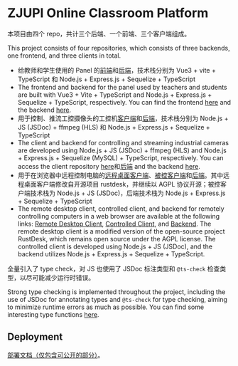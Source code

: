 # ZJUPI Online Classroom Platform

本项目由四个 repo，共计三个后端、一个前端、三个客户端组成。

This project consists of four repositories, which consists of three backends, one frontend, and three clients in total.

+ 给教师和学生使用的 Panel 的[前端](https://github.com/XieJiSS/zjupi-online-exp/tree/master/panel/panel-frontend)和[后端](https://github.com/XieJiSS/zjupi-online-exp/tree/master/panel)，技术栈分别为 Vue3 + vite + TypeScript 和 Node.js + Express.js + Sequelize + TypeScript
+ The frontend and backend for the panel used by teachers and students are built with Vue3 + Vite + TypeScript and Node.js + Express.js + Sequelize + TypeScript, respectively. You can find the frontend [here](https://github.com/XieJiSS/zjupi-online-exp/tree/master/panel/panel-frontend) and the backend [here](https://github.com/XieJiSS/zjupi-online-exp/tree/master/panel).
+ 用于控制、推流工控摄像头的工控机[客户端](https://github.com/XieJiSS/zjupi-camera-client)和[后端](https://github.com/XieJiSS/zjupi-online-exp/tree/master/camera)，技术栈分别为 Node.js + JS (JSDoc) + ffmpeg (HLS) 和 Node.js + Express.js + Sequelize + TypeScript
+ The client and backend for controlling and streaming industrial cameras are developed using Node.js + JS (JSDoc) + ffmpeg (HLS) and Node.js + Express.js + Sequelize (MySQL) + TypeScript, respectively. You can access the client repository [here](https://github.com/XieJiSS/zjupi-camera-client)和[后端](https://github.com/XieJiSS/zjupi-online-exp/tree/master/camera) and the backend [here](https://github.com/XieJiSS/zjupi-online-exp/tree/master/camera).
+ 用于在浏览器中远程控制电脑的[远程桌面客户端](https://github.com/XieJiSS/rustdesk/tree/fix_build)、[被控客户端](https://github.com/XieJiSS/zjupi-remote-client)和[后端](https://github.com/XieJiSS/zjupi-online-exp/tree/master/remote-control)。其中远程桌面客户端修改自开源项目 rustdesk，并继续以 AGPL 协议开源；被控客户端技术栈为 Node.js + JS (JSDoc)，后端技术栈为 Node.js + Express.js + Sequelize + TypeScript
+ The remote desktop client, controlled client, and backend for remotely controlling computers in a web browser are available at the following links: [Remote Desktop Client](https://github.com/XieJiSS/rustdesk/tree/fix_build), [Controlled Client](https://github.com/XieJiSS/zjupi-remote-client), and [Backend](https://github.com/XieJiSS/zjupi-online-exp/tree/master/remote-control). The remote desktop client is a modified version of the open-source project RustDesk, which remains open source under the AGPL license. The controlled client is developed using Node.js + JS (JSDoc), and the backend utilizes Node.js + Express.js + Sequelize + TypeScript.

全量引入了 type check，对 JS 也使用了 JSDoc 标注类型和 `@ts-check` 检查类型，以尽可能减少运行时错误。

Strong type checking is implemented throughout the project, including the use of JSDoc for annotating types and `@ts-check` for type checking, aiming to minimize runtime errors as much as possible. You can find some interesting type functions [here](https://github.com/XieJiSS/zjupi-online-exp/blob/master/types/type-helper.ts).

## Deployment

[部署文档（仅包含可公开的部分）](https://jiejiss.com/assets/zjupi-%E9%83%A8%E7%BD%B2%E6%96%87%E6%A1%A3.pdf)。
